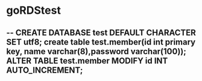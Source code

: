 # goRDStest

--
CREATE DATABASE test DEFAULT CHARACTER SET utf8;
create table test.member(id int primary key, name varchar(8),password varchar(100));
ALTER TABLE test.member MODIFY id INT AUTO_INCREMENT;
--
